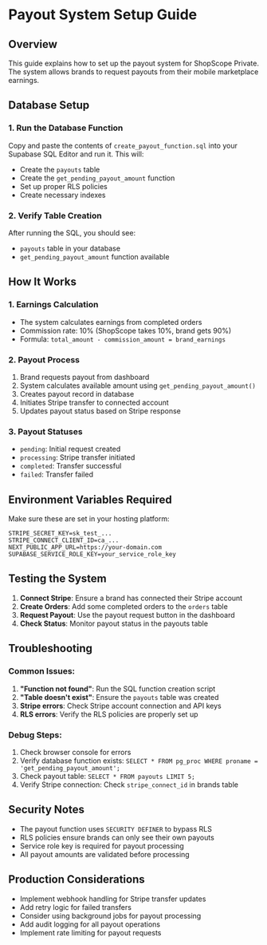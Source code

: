 # Payout System Setup Guide

## Overview
This guide explains how to set up the payout system for ShopScope Private. The system allows brands to request payouts from their mobile marketplace earnings.

## Database Setup

### 1. Run the Database Function
Copy and paste the contents of `create_payout_function.sql` into your Supabase SQL Editor and run it. This will:

- Create the `payouts` table
- Create the `get_pending_payout_amount` function
- Set up proper RLS policies
- Create necessary indexes

### 2. Verify Table Creation
After running the SQL, you should see:
- `payouts` table in your database
- `get_pending_payout_amount` function available

## How It Works

### 1. Earnings Calculation
- The system calculates earnings from completed orders
- Commission rate: 10% (ShopScope takes 10%, brand gets 90%)
- Formula: `total_amount - commission_amount = brand_earnings`

### 2. Payout Process
1. Brand requests payout from dashboard
2. System calculates available amount using `get_pending_payout_amount()`
3. Creates payout record in database
4. Initiates Stripe transfer to connected account
5. Updates payout status based on Stripe response

### 3. Payout Statuses
- `pending`: Initial request created
- `processing`: Stripe transfer initiated
- `completed`: Transfer successful
- `failed`: Transfer failed

## Environment Variables Required

Make sure these are set in your hosting platform:

```
STRIPE_SECRET_KEY=sk_test_...
STRIPE_CONNECT_CLIENT_ID=ca_...
NEXT_PUBLIC_APP_URL=https://your-domain.com
SUPABASE_SERVICE_ROLE_KEY=your_service_role_key
```

## Testing the System

1. **Connect Stripe**: Ensure a brand has connected their Stripe account
2. **Create Orders**: Add some completed orders to the `orders` table
3. **Request Payout**: Use the payout request button in the dashboard
4. **Check Status**: Monitor payout status in the payouts table

## Troubleshooting

### Common Issues:

1. **"Function not found"**: Run the SQL function creation script
2. **"Table doesn't exist"**: Ensure the `payouts` table was created
3. **Stripe errors**: Check Stripe account connection and API keys
4. **RLS errors**: Verify the RLS policies are properly set up

### Debug Steps:

1. Check browser console for errors
2. Verify database function exists: `SELECT * FROM pg_proc WHERE proname = 'get_pending_payout_amount';`
3. Check payout table: `SELECT * FROM payouts LIMIT 5;`
4. Verify Stripe connection: Check `stripe_connect_id` in brands table

## Security Notes

- The payout function uses `SECURITY DEFINER` to bypass RLS
- RLS policies ensure brands can only see their own payouts
- Service role key is required for payout processing
- All payout amounts are validated before processing

## Production Considerations

- Implement webhook handling for Stripe transfer updates
- Add retry logic for failed transfers
- Consider using background jobs for payout processing
- Add audit logging for all payout operations
- Implement rate limiting for payout requests



